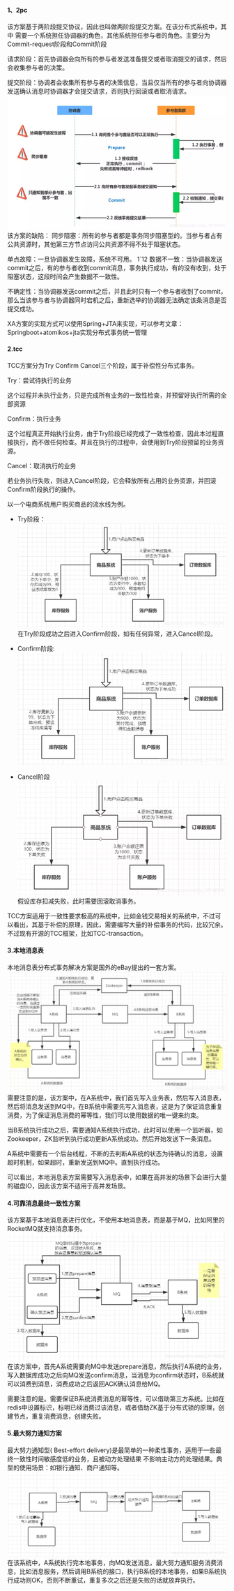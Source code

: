 #### 1、2pc
该方案基于两阶段提交协议，因此也叫做两阶段提交方案。在该分布式系统中，其中 需要一个系统担任协调器的角色，其他系统担任参与者的角色。主要分为Commit-request阶段和Commit阶段

请求阶段：首先协调器会向所有的参与者发送准备提交或者取消提交的请求，然后会收集参与者的决策。

提交阶段：协调者会收集所有参与者的决策信息，当且仅当所有的参与者向协调器发送确认消息时协调器才会提交请求，否则执行回滚或者取消请求。
![](images/2pc.jpg)
该方案的缺陷：
同步阻塞：所有的参与者都是事务同步阻塞型的。当参与者占有公共资源时，其他第三方节点访问公共资源不得不处于阻塞状态。

单点故障：一旦协调器发生故障，系统不可用。
1`12
数据不一致：当协调器发送commit之后，有的参与者收到commit消息，事务执行成功，有的没有收到，处于阻塞状态，这段时间会产生数据不一致性。

不确定性：当协调器发送commit之后，并且此时只有一个参与者收到了commit，那么当该参与者与协调器同时宕机之后，重新选举的协调器无法确定该条消息是否提交成功。

XA方案的实现方式可以使用Spring+JTA来实现，可以参考文章：Springboot+atomikos+jta实现分布式事务统一管理
#### 2.tcc
TCC方案分为Try Confirm Cancel三个阶段，属于补偿性分布式事务。

Try：尝试待执行的业务

这个过程并未执行业务，只是完成所有业务的一致性检查，并预留好执行所需的全部资源

Confirm：执行业务

这个过程真正开始执行业务，由于Try阶段已经完成了一致性检查，因此本过程直接执行，而不做任何检查。并且在执行的过程中，会使用到Try阶段预留的业务资源。

Cancel：取消执行的业务

若业务执行失败，则进入Cancel阶段，它会释放所有占用的业务资源，并回滚Confirm阶段执行的操作。

以一个电商系统用户购买商品的流水线为例。

- Try阶段：
![](images/tcc.jpg)
在Try阶段成功之后进入Confirm阶段，如有任何异常，进入Cancel阶段。

- Confirm阶段:
![](images/tcc2.jpg)

- Cancel阶段
![](images/tcc3.jpg)
假设库存扣减失败，此时需要回滚取消事务。

TCC方案适用于一致性要求极高的系统中，比如金钱交易相关的系统中，不过可以看出，其基于补偿的原理，因此，需要编写大量的补偿事务的代码，比较冗余。不过现有开源的TCC框架，比如TCC-transaction。

#### 3.本地消息表
本地消息表分布式事务解决方案是国外的eBay提出的一套方案。
![](images/mq.jpg)
需要注意的是，该方案中，在A系统中，我们首先写入业务表，然后写入消息表，然后将消息发送到MQ中，在B系统中需要先写入消息表，这是为了保证消息重复消费，为了保证消息消费的幂等性，我们可以使用数据的唯一键来约束。

当B系统执行成功之后，需要通知A系统执行成功，此时可以使用一个监听器，如Zookeeper，ZK监听到执行成功更新A系统成功。然后开始发送下一条消息。

A系统中需要有一个后台线程，不断的去判断A系统的状态为待确认的消息，设置超时机制，如果超时，重新发送到MQ中。直到执行成功。

可以看出，本地消息表方案需要写入消息表中，如果在高并发的场景下会进行大量的磁盘IO，因此该方案不适用于高并发场景。

#### 4.可靠消息最终一致性方案
该方案基于本地消息表进行优化，不使用本地消息表，而是基于MQ，比如阿里的RocketMQ就支持消息事务。
![](images/mq1.jpg)
在该方案中，首先A系统需要向MQ中发送prepare消息，然后执行A系统的业务，写入数据库成功之后向MQ发送confirm消息，当消息为confirm状态时，B系统就可以消费到消息，消费成功之后返回ACK确认消息给MQ。

需要注意的是。需要保证B系统消费消息的幂等性，可以借助第三方系统。比如在redis中设置标识，标明已经消费过该消息，或者借助ZK基于分布式锁的原理，创建节点，重复消费消息，创建失败。

#### 5.最大努力通知方案
最大努力通知型( Best-effort delivery)是最简单的一种柔性事务，适用于一些最终一致性时间敏感度低的业务，且被动方处理结果 不影响主动方的处理结果。典型的使用场景：如银行通知、商户通知等。
![](images/mq2.jpg)
在该系统中，A系统执行完本地事务，向MQ发送消息，最大努力通知服务消费消息，比如消息服务，然后调用B系统的接口，执行B系统的本地事务，如果B系统执行成功则OK，否则不断重试，重复多次之后还是失败的话就放弃执行。
